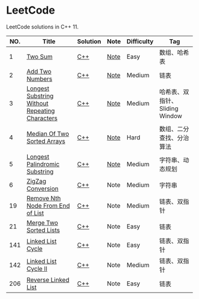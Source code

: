 # LeetCode
LeetCode solutions in C++ 11.  

NO. | Title | Solution | Note | Difficulty | Tag
--- | ----- | -------- | ---- | ---------- | ---
1 | [Two Sum](https://leetcode-cn.com/problems/two-sum/) | [C++](https://github.com/fightingdog/LeetCode/blob/master/001.Tow%20Sum/solution.hpp) | [Note](https://github.com/fightingdog/LeetCode/blob/master/001.Tow%20Sum/README.md) | Easy | 数组、哈希表
2 | [Add Two Numbers](https://leetcode-cn.com/problems/add-two-numbers/) | [C++](https://github.com/fightingdog/LeetCode/blob/master/002.Add%20Two%20Numbers/solution.hpp) | [Note](https://github.com/fightingdog/LeetCode/blob/master/002.Add%20Two%20Numbers/README.md) | Medium | 链表
3 | [Longest Substring Without Repeating Characters](https://leetcode-cn.com/problems/longest-substring-without-repeating-characters/) | [C++](https://github.com/fightingdog/LeetCode/blob/master/003.Longest%20Substring%20Without%20Repeating%20Characters/solution.hpp) | [Note](https://github.com/fightingdog/LeetCode/blob/master/003.Longest%20Substring%20Without%20Repeating%20Characters/README.md) | Medium | 哈希表、双指针、Sliding Window
4 | [Median Of Two Sorted Arrays](https://leetcode-cn.com/problems/median-of-two-sorted-arrays/) | [C++](https://github.com/fightingdog/LeetCode/blob/master/004.Median%20Of%20Two%20Sorted%20Arrays/solution.hpp) | [Note](https://github.com/fightingdog/LeetCode/blob/master/004.Median%20Of%20Two%20Sorted%20Arrays/README.md) |  Hard | 数组、二分查找、分治算法
5 | [Longest Palindromic Substring](https://leetcode-cn.com/problems/longest-palindromic-substring/) | [C++](https://github.com/fightingdog/LeetCode/blob/master/005.Longest%20Parlindromic%20Substring/solution.hpp) | [Note](https://github.com/fightingdog/LeetCode/blob/master/005.Longest%20Parlindromic%20Substring/README.md) | Medium | 字符串、动态规划
6 | [ZigZag Conversion](https://leetcode-cn.com/problems/zigzag-conversion/) | [C++](https://github.com/fightingdog/LeetCode/blob/master/006.ZigZag%20Conversion/solution.hpp) | Note | Medium | 字符串
19 | [Remove Nth Node From End of List](https://leetcode-cn.com/problems/remove-nth-node-from-end-of-list/submissions/) | [C++](https://github.com/fightingdog/LeetCode/blob/master/19.Remove%20Nth%20Node%20From%20End%20of%20List/Solution.hpp) | Note | Medium | 链表、双指针
21 | [Merge Two Sorted Lists](https://leetcode-cn.com/problems/merge-two-sorted-lists/) | [C++](https://github.com/fightingdog/LeetCode/blob/master/21.Merge%20Two%20Sorted%20Lists/Solution.hpp) | Note | Easy | 链表
141 | [Linked List Cycle](https://leetcode-cn.com/problems/linked-list-cycle/) | [C++](https://github.com/fightingdog/LeetCode/blob/master/141.Linked%20List%20Cycle/Solution.hpp) | Note | Easy | 链表、双指针
142 | [Linked List Cycle II](https://leetcode-cn.com/problems/linked-list-cycle-ii/) | [C++](https://github.com/fightingdog/LeetCode/blob/master/142.Linked%20List%20Cycle%20II/Solution.hpp) | Note | Medium | 链表、双指针
206 | [Reverse Linked List](https://leetcode-cn.com/problems/reverse-linked-list/) | [C++](https://github.com/fightingdog/LeetCode/blob/master/206.Reverse%20Linked%20List/solution.hpp) | Note | Easy | 链表